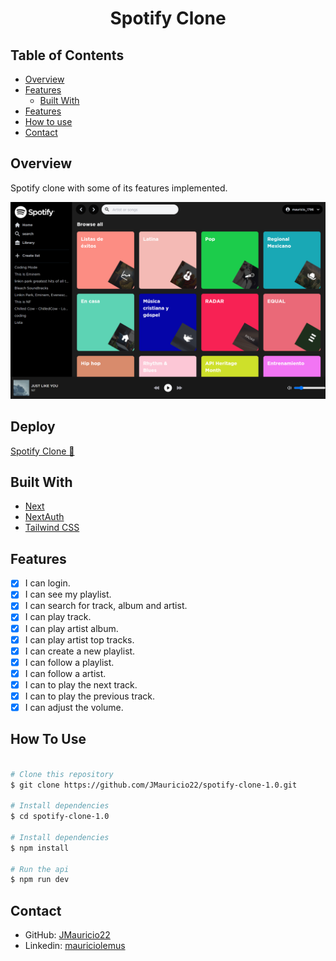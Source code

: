 <h1 align="center">Spotify Clone</h1>

<!-- TABLE OF CONTENTS -->

## Table of Contents

- [Overview](#overview)
- [Features](#deploy)
  - [Built With](#built-with)
- [Features](#features)
- [How to use](#how-to-use)
- [Contact](#contact)


<!-- OVERVIEW -->

## Overview

Spotify clone with some of its features implemented.

![screenshot](./public/preview.png)

## Deploy

[Spotify Clone 🚀](https://spotify-clone-1-0-jmauricio22.vercel.app/)


## Built With

<!-- This section should list any major frameworks that you built your project using. Here are a few examples.-->

- [Next](https://nextjs.org/)
- [NextAuth](https://next-auth.js.org/)
- [Tailwind CSS](https://tailwindcss.com/)


## Features

<!-- List the features of your application or follow the template. Don't share the figma file here :) -->

- [x] I can login.
- [x] I can see my playlist.
- [x] I can search for track, album and artist.
- [x] I can play track.
- [x] I can play artist album.
- [x] I can play artist top tracks.
- [x] I can create a new playlist.
- [x] I can follow a playlist.
- [x] I can follow a artist.
- [x] I can to play the next track.
- [x] I can to play the previous track.
- [x] I can adjust the volume.

## How To Use

<!-- Example: -->

```bash

# Clone this repository
$ git clone https://github.com/JMauricio22/spotify-clone-1.0.git

# Install dependencies
$ cd spotify-clone-1.0

# Install dependencies
$ npm install

# Run the api
$ npm run dev
```

## Contact

- GitHub: [JMauricio22](https://github.com/JMauricio22)
- Linkedin: [mauriciolemus](https://www.linkedin.com/in/mauriciolemus/)